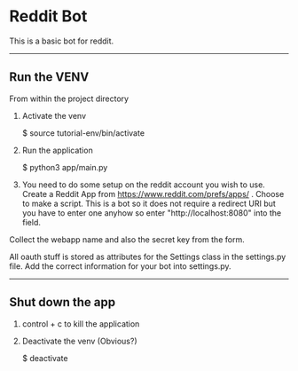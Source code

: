 # Reddit Bot

This is a basic bot for reddit.

---------------------------------------

## Run the VENV

From within the project directory

1. Activate the venv

    $ source tutorial-env/bin/activate

2. Run the application

    $ python3 app/main.py

3. You need to do some setup on the reddit account you wish to use. Create a Reddit App from https://www.reddit.com/prefs/apps/ . Choose to make a script. This is a bot so it does not require a redirect URI but you have to enter one anyhow so enter "http://localhost:8080" into the field.

Collect the webapp name and also the secret key from the form.

All oauth stuff is stored as attributes for the Settings class in the settings.py file. Add the correct information for your bot into settings.py. 

---------------------------------------

## Shut down the app

1. control + c to kill the application

2. Deactivate the venv (Obvious?)

    $ deactivate
